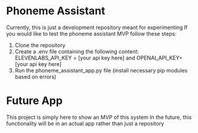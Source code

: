 # Phoneme Assistant
Currently, this is just a development repository meant for experimenting
If you would like to test the phoneme assistant MVP follow these steps:
1. Clone the repository
2. Create a .env file containing the following content:
 ELEVENLABS_API_KEY = [your api key here]
and OPENAI_API_KEY= [your api key here]
4. Run the phoneme_assistant_app.py file (install necessary pip modules based on errors)
# Future App
This project is simply here to show an MVP of this system
In the future, this functionality will be in an actual app rather than just a repository
